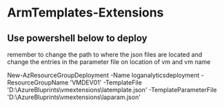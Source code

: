 # ArmTemplates-Extensions
## Use powershell below to deploy 

remember to change the path to where the json files are located and change the entries in the parameter file on location of vm and vm name

New-AzResourceGroupDeployment -Name loganalyticsdeployment -ResourceGroupName 'VMDEV01' -TemplateFile 'D:\AzureBluprints\vmextensions\latemplate.json' -TemplateParameterFile 'D:\AzureBluprints\vmextensions\laparam.json'
